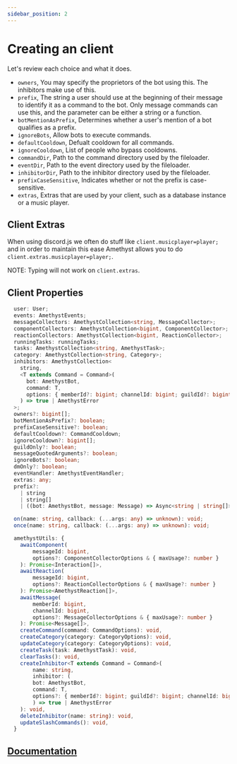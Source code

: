 ```yaml
---
sidebar_position: 2
---
```


# Creating an client

Let's review each choice and what it does.

- `owners`, You may specify the proprietors of the bot using this. The inhibitors make use of this.
- `prefix`, The string a user should use at the beginning of their message to identify it as a command to the bot. Only
  message commands can use this, and the parameter can be either a string or a function.
- `botMentionAsPrefix`, Determines whether a user's mention of a bot qualifies as a prefix.
- `ignoreBots`, Allow bots to execute commands.
- `defaultCooldown`, Defualt cooldown for all commands.
- `ignoreCooldown`, List of people who bypass cooldowns.
- `commandDir`, Path to the command directory used by the fileloader.
- `eventDir`, Path to the event directory used by the fileloader.
- `inhibitorDir`, Path to the inhibitor directory used by the fileloader.
- `prefixCaseSensitive`, Indicates whether or not the prefix is case-sensitive.
- `extras`, Extras that are used by your client, such as a database instance or a music player.

## Client Extras

When using discord.js we often do stuff like `client.musicplayer=player;` and in order to maintain this ease Amethyst
allows you to do `client.extras.musicplayer=player;`.

NOTE: Typing will not work on `client.extras`.

## Client Properties

```ts
  user: User;
  events: AmethystEvents;
  messageCollectors: AmethystCollection<string, MessageCollector>;
  componentCollectors: AmethystCollection<bigint, ComponentCollector>;
  reactionCollectors: AmethystCollection<bigint, ReactionCollector>;
  runningTasks: runningTasks;
  tasks: AmethystCollection<string, AmethystTask>;
  category: AmethystCollection<string, Category>;
  inhibitors: AmethystCollection<
    string,
    <T extends Command = Command>(
      bot: AmethystBot,
      command: T,
      options: { memberId?: bigint; channelId: bigint; guildId?: bigint }
    ) => true | AmethystError
  >;
  owners?: bigint[];
  botMentionAsPrefix?: boolean;
  prefixCaseSensitive?: boolean;
  defaultCooldown?: CommandCooldown;
  ignoreCooldown?: bigint[];
  guildOnly?: boolean;
  messageQuotedArguments?: boolean;
  ignoreBots?: boolean;
  dmOnly?: boolean;
  eventHandler: AmethystEventHandler;
  extras: any;
  prefix?:
    | string
    | string[]
    | ((bot: AmethystBot, message: Message) => Async<string | string[]>);

  on(name: string, callback: (...args: any) => unknown): void;
  once(name: string, callback: (...args: any) => unknown): void;

  amethystUtils: {
    awaitComponent(
        messageId: bigint,
        options?: ComponentCollectorOptions & { maxUsage?: number }
    ): Promise<Interaction[]>,
    awaitReaction(
        messageId: bigint,
        options?: ReactionCollectorOptions & { maxUsage?: number }
    ): Promise<AmethystReaction[]>,
    awaitMessage(
        memberId: bigint,
        channelId: bigint,
        options?: MessageCollectorOptions & { maxUsage?: number }
    ): Promise<Message[]>,
    createCommand(command: CommandOptions): void,
    createCategory(category: CategoryOptions): void,
    updateCategory(category: CategoryOptions): void,
    createTask(task: AmethystTask): void,
    clearTasks(): void,
    createInhibitor<T extends Command = Command>(
        name: string,
        inhibitor: (
        bot: AmethystBot,
        command: T,
        options?: { memberId?: bigint; guildId?: bigint; channelId: bigint }
        ) => true | AmethystError
    ): void,
    deleteInhibitor(name: string): void,
    updateSlashCommands(): void,
  }
```

## [Documentation](https://deno.land/x/amethyst@v4.2.0/mod.ts?s=AmethystBotOptions)
